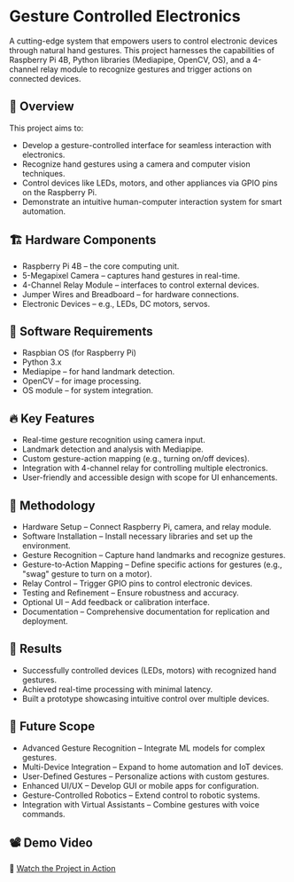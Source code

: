 # Gesture Controlled Electronics

A cutting-edge system that empowers users to control electronic devices through natural hand gestures. This project harnesses the capabilities of Raspberry Pi 4B, Python libraries (Mediapipe, OpenCV, OS), and a 4-channel relay module to recognize gestures and trigger actions on connected devices.

## 📜 Overview
This project aims to:

- Develop a gesture-controlled interface for seamless interaction with electronics.
- Recognize hand gestures using a camera and computer vision techniques.
- Control devices like LEDs, motors, and other appliances via GPIO pins on the Raspberry Pi.
- Demonstrate an intuitive human-computer interaction system for smart automation.

## 🏗️ Hardware Components
- Raspberry Pi 4B – the core computing unit.
- 5-Megapixel Camera – captures hand gestures in real-time.
- 4-Channel Relay Module – interfaces to control external devices.
- Jumper Wires and Breadboard – for hardware connections.
- Electronic Devices – e.g., LEDs, DC motors, servos.

## 🧠 Software Requirements
- Raspbian OS (for Raspberry Pi)
- Python 3.x
- Mediapipe – for hand landmark detection.
- OpenCV – for image processing.
- OS module – for system integration.

## 🔥 Key Features
- Real-time gesture recognition using camera input.
- Landmark detection and analysis with Mediapipe.
- Custom gesture-action mapping (e.g., turning on/off devices).
- Integration with 4-channel relay for controlling multiple electronics.
- User-friendly and accessible design with scope for UI enhancements.

## 📝 Methodology
- Hardware Setup – Connect Raspberry Pi, camera, and relay module.
- Software Installation – Install necessary libraries and set up the environment.
- Gesture Recognition – Capture hand landmarks and recognize gestures.
- Gesture-to-Action Mapping – Define specific actions for gestures (e.g., "swag" gesture to turn on a motor).
- Relay Control – Trigger GPIO pins to control electronic devices.
- Testing and Refinement – Ensure robustness and accuracy.
- Optional UI – Add feedback or calibration interface.
- Documentation – Comprehensive documentation for replication and deployment.

## 🚀 Results
- Successfully controlled devices (LEDs, motors) with recognized hand gestures.
- Achieved real-time processing with minimal latency.
- Built a prototype showcasing intuitive control over multiple devices.

## 🔮 Future Scope
- Advanced Gesture Recognition – Integrate ML models for complex gestures.
- Multi-Device Integration – Expand to home automation and IoT devices.
- User-Defined Gestures – Personalize actions with custom gestures.
- Enhanced UI/UX – Develop GUI or mobile apps for configuration.
- Gesture-Controlled Robotics – Extend control to robotic systems.
- Integration with Virtual Assistants – Combine gestures with voice commands.

## 📽️ Demo Video
🎥 [Watch the Project in Action](https://drive.google.com/file/d/1KIPo2Miq5ARKIxDaN3zBw7H7Isqe0QFF/view?usp=sharing)
